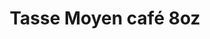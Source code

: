 ---
mainimage: /img/products/produit22.jpg
images:
 - /img/products/produit22.jpg
id: 22-tasse-moyen
title: "Tasse Moyen café 8oz"
type: produits
---